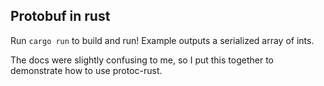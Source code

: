 ## Protobuf in rust

Run `cargo run` to build and run! Example outputs a serialized array of ints.

The docs were slightly confusing to me, so I put this together to demonstrate how to use protoc-rust.